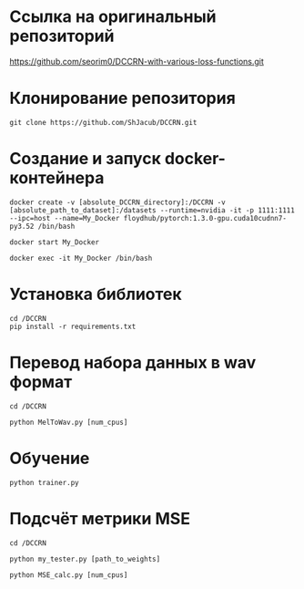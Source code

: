 # Ссылка на оригинальный репозиторий

https://github.com/seorim0/DCCRN-with-various-loss-functions.git

# Клонирование репозитория
```
git clone https://github.com/ShJacub/DCCRN.git
```

# Создание и запуск docker-контейнера
```
docker create -v [absolute_DCCRN_directory]:/DCCRN -v [absolute_path_to_dataset]:/datasets --runtime=nvidia -it -p 1111:1111 --ipc=host --name=My_Docker floydhub/pytorch:1.3.0-gpu.cuda10cudnn7-py3.52 /bin/bash

docker start My_Docker

docker exec -it My_Docker /bin/bash
```

# Установка библиотек
```
cd /DCCRN
pip install -r requirements.txt
```

# Перевод набора данных в wav формат
```
cd /DCCRN

python MelToWav.py [num_cpus]
```

# Обучение
```
python trainer.py
```

# Подсчёт метрики MSE
```
cd /DCCRN

python my_tester.py [path_to_weights]

python MSE_calc.py [num_cpus]
```